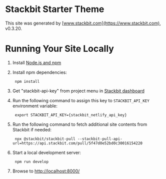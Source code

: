 # Stackbit Starter Theme

This site was generated by [www.stackbit.com](https://www.stackbit.com), v0.3.20.

# Running Your Site Locally

1. Install [Node.js and npm](https://nodejs.org/en/)

1. Install npm dependencies:

        npm install

1. Get "stackbit-api-key" from project menu in [Stackbit dashboard](https://app.stackbit.com/dashboard)

1. Run the following command to assign this key to `STACKBIT_API_KEY` environment variable:

        export STACKBIT_API_KEY={stackbit_netlify_api_key}

1. Run the following command to fetch additional site contents from Stackbit if needed:

        npx @stackbit/stackbit-pull --stackbit-pull-api-url=https://api.stackbit.com/pull/5f47d0e52bd0c30016154220

1. Start a local development server:

        npm run develop

1. Browse to [http://localhost:8000/](http://localhost:8000/)
